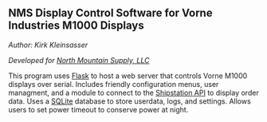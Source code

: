 ## NMS Display Control Software for Vorne Industries M1000 Displays
*Author: Kirk Kleinsasser*

*Developed for [North Mountain Supply, LLC](https://northmountainsupply.com)*

This program uses [Flask](https://flask.palletsprojects.com/en/2.1.x/) to host a web server that controls Vorne M1000 displays over serial. Includes friendly configuration menus, user managment, and a module to connect to the [Shipstation API](https://help.shipstation.com/hc/en-us/articles/360025856212-ShipStation-API) to display order data. Uses a [SQLite](https://docs.python.org/3/library/sqlite3.html) database to store userdata, logs, and settings. Allows users to set power timeout to conserve power at night.
